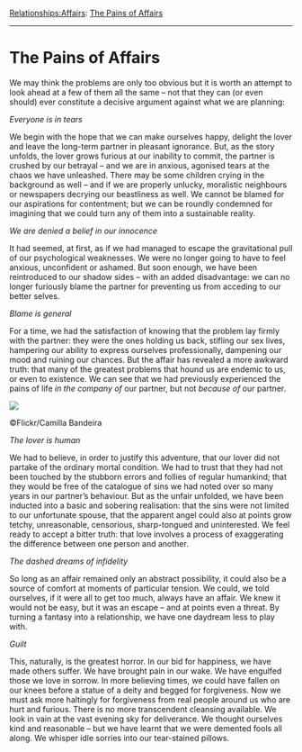 [Relationships:](https://www.theschooloflife.com/thebookoflife/category/relationships/)[Affairs](https://www.theschooloflife.com/thebookoflife/category/relationships/affairs/): [The Pains of Affairs](https://www.theschooloflife.com/thebookoflife/the-pains-of-affairs/)

* * *

# The Pains of Affairs

We may think the problems are only too obvious but it is worth an attempt to look ahead at a few of them all the same – not that they can (or even should) ever constitute a decisive argument against what we are planning:

_Everyone is in tears_

We begin with the hope that we can make ourselves happy, delight the lover and leave the long-term partner in pleasant ignorance. But, as the story unfolds, the lover grows furious at our inability to commit, the partner is crushed by our betrayal – and we are in anxious, agonised tears at the chaos we have unleashed. There may be some children crying in the background as well – and if we are properly unlucky, moralistic neighbours or newspapers decrying our beastliness as well. We cannot be blamed for our aspirations for contentment; but we can be roundly condemned for imagining that we could turn any of them into a sustainable reality.

_We are denied a belief in our innocence_

It had seemed, at first, as if we had managed to escape the gravitational pull of our psychological weaknesses. We were no longer going to have to feel anxious, unconfident or ashamed. But soon enough, we have been reintroduced to our shadow sides – with an added disadvantage: we can no longer furiously blame the partner for preventing us from acceding to our better selves.

_Blame is general_

For a time, we had the satisfaction of knowing that the problem lay firmly with the partner: they were the ones holding us back, stifling our sex lives, hampering our ability to express ourselves professionally, dampening our mood and ruining our chances. But the affair has revealed a more awkward truth: that many of the greatest problems that hound us are endemic to us, or even to existence. We can see that we had previously experienced the pains of life _in the company of_ our partner, but not _because of_ our partner.

 ![](https://www.theschooloflife.com/thebookoflife/wp-content/uploads/2018/03/41348409330_4e88f736cf_z.jpg)

©Flickr/Camilla Bandeira

_The lover is human_

We had to believe, in order to justify this adventure, that our lover did not partake of the ordinary mortal condition. We had to trust that they had not been touched by the stubborn errors and follies of regular humankind; that they would be free of the catalogue of sins we had noted over so many years in our partner’s behaviour. But as the unfair unfolded, we have been inducted into a basic and sobering realisation: that the sins were not limited to our unfortunate spouse, that the apparent angel could also at points grow tetchy, unreasonable, censorious, sharp-tongued and uninterested. We feel ready to accept a bitter truth: that love involves a process of exaggerating the difference between one person and another.

_The dashed dreams of infidelity_

So long as an affair remained only an abstract possibility, it could also be a source of comfort at moments of particular tension. We could, we told ourselves, if it were all to get too much, always have an affair. We knew it would not be easy, but it was an escape – and at points even a threat. By turning a fantasy into a relationship, we have one daydream less to play with.

_Guilt_

This, naturally, is the greatest horror. In our bid for happiness, we have made others suffer. We have brought pain in our wake. We have engulfed those we love in sorrow. In more believing times, we could have fallen on our knees before a statue of a deity and begged for forgiveness. Now we must ask more haltingly for forgiveness from real people around us who are hurt and furious. There is no more transcendent cleansing available. We look in vain at the vast evening sky for deliverance. We thought ourselves kind and reasonable – but we have learnt that we were demented fools all along. We whisper idle sorries into our tear-stained pillows.
